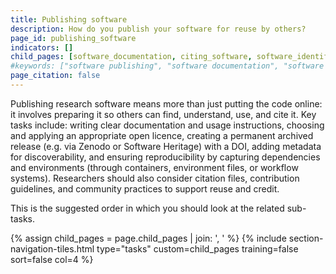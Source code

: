 ```yaml
---
title: Publishing software
description: How do you publish your software for reuse by others?
page_id: publishing_software
indicators: []
child_pages: [software_documentation, citing_software, software_identifiers, software_metadata, citing_software, archiving_software, packaging_releasing_software] 
#keywords: ["software publishing", "software documentation", "software license", "software licence", "publish software", "software packaging", "software citation", "software identifiers", "software archiving"]
page_citation: false
---
```


Publishing research software means more than just putting the code online: it involves preparing it so others can find, understand, use, and cite it. 
Key tasks include: writing clear documentation and usage instructions, choosing and applying an appropriate open licence, creating a permanent archived release (e.g. via Zenodo or Software Heritage) with a DOI, adding metadata for discoverability, and ensuring reproducibility by capturing dependencies and environments (through containers, environment files, or workflow systems). 
Researchers should also consider citation files, contribution guidelines, and community practices to support reuse and credit.

This is the suggested order in which you should look at the related sub-tasks.

{% assign child_pages = page.child_pages | join: ', ' %}
{% include section-navigation-tiles.html type="tasks" custom=child_pages training=false sort=false col=4 %}
